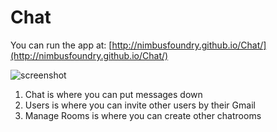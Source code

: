Chat
====

You can run the app at: [http://nimbusfoundry.github.io/Chat/](http://nimbusfoundry.github.io/Chat/)

![screenshot](https://cdn.rawgit.com/NimbusFoundry/Chat/gh-pages/chat-screen.jgp)

1. Chat is where you can put messages down
2. Users is where you can invite other users by their Gmail
3. Manage Rooms is where you can create other chatrooms

